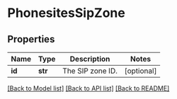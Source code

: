 # PhonesitesSipZone

## Properties
Name | Type | Description | Notes
------------ | ------------- | ------------- | -------------
**id** | **str** | The SIP zone ID. | [optional] 

[[Back to Model list]](../README.md#documentation-for-models) [[Back to API list]](../README.md#documentation-for-api-endpoints) [[Back to README]](../README.md)

